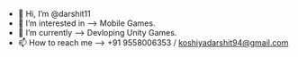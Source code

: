 - 👋 Hi, I’m @darshit11
- 👀 I’m interested in --> Mobile Games.
- 🌱 I’m currently --> Devloping Unity Games.
- 📫 How to reach me --> +91 9558006353 / koshiyadarshit94@gmail.com

<!---
- 💞️ I’m looking to collaborate on ...
darshit11/darshit11 is a ✨ special ✨ repository because its `README.md` (this file) appears on your GitHub profile.
You can click the Preview link to take a look at your changes.
--->
